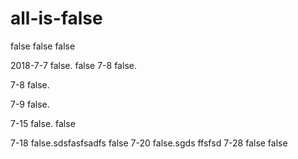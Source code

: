 # all-is-false
false false false

2018-7-7 false.
  false
7-8 false.

7-8 false.

7-9 false.

7-15 false. false

7-18 false.sdsfasfsadfs
 false
7-20 false.sgds
ffsfsd
7-28 false false